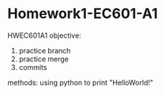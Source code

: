  # Homework1-EC601-A1
HWEC601A1
objective:
1. practice branch
2. practice merge
3. commits

methods:
using python to print "HelloWorld!"
